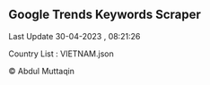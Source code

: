 

## Google Trends Keywords Scraper 
 
Last Update 30-04-2023 , 08:21:26

Country List :
VIETNAM.json



© Abdul Muttaqin 
